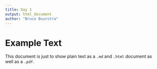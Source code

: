 ```yaml
---
title: Day 1
output: html_document
author: "Bruce Buurstra"
---
```


# Example Text

This document is just to show plain text as a `.md` and `.html` document as well as a `.pdf`.
